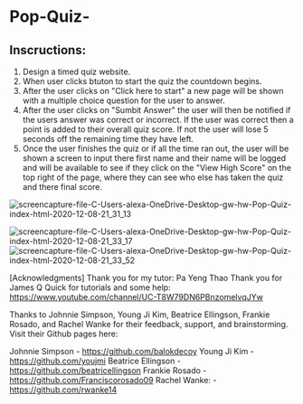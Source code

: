 # Pop-Quiz-

## Inscructions:

1. Design a timed quiz website.
2. When user clicks btuton to start the quiz the countdown begins.
3. After the user clicks on "Click here to start" a new page will be shown with a multiple choice question for the user to answer.
4. After the user clicks on "Sumbit Answer" the user will then be notified if the users answer was correct or incorrect. If the user was correct then a point is added to their overall quiz score. If not the user will lose 5 seconds off the remaining time they have left.
5. Once the user finishes the quiz or if all the time ran out, the user will be shown a screen to input there first name and their name will be logged and will be available to see if they click on the "View High Score" on the top right of the page, where they can see who else has taken the quiz and there final score.

![screencapture-file-C-Users-alexa-OneDrive-Desktop-gw-hw-Pop-Quiz-index-html-2020-12-08-21_31_13](https://user-images.githubusercontent.com/69173896/101566305-c227c600-399c-11eb-8eac-24d2f5c3afed.png)

![screencapture-file-C-Users-alexa-OneDrive-Desktop-gw-hw-Pop-Quiz-index-html-2020-12-08-21_33_17](https://user-images.githubusercontent.com/69173896/101566632-4e39ed80-399d-11eb-9db2-c333cc531c14.png)
![screencapture-file-C-Users-alexa-OneDrive-Desktop-gw-hw-Pop-Quiz-index-html-2020-12-08-21_33_52](https://user-images.githubusercontent.com/69173896/101566648-52fea180-399d-11eb-90e5-6ba6c35f68b1.png)

[Acknowledgments]
Thank you for my tutor: Pa Yeng Thao
Thank you for James Q Quick for tutorials and some help: https://www.youtube.com/channel/UC-T8W79DN6PBnzomelvqJYw

Thanks to Johnnie Simpson, Young Ji Kim, Beatrice Ellingson, Frankie Rosado, and Rachel Wanke for their feedback, support, and brainstorming. Visit their Github pages here:

Johnnie Simpson - https://github.com/balokdecoy
Young Ji Kim - https://github.com/youjmi
Beatrice Ellingson - https://github.com/beatricellingson
Frankie Rosado - https://github.com/Franciscorosado09
Rachel Wanke: - https://github.com/rwanke14
